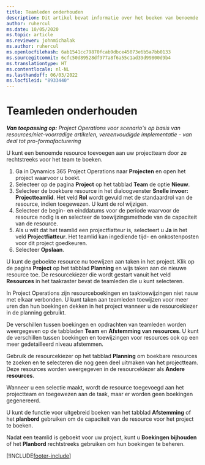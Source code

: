 ```yaml
---
title: Teamleden onderhouden
description: Dit artikel bevat informatie over het boeken van benoemde resources aan projectteams en het toewijzen hiervan aan taken.
author: ruhercul
ms.date: 10/05/2020
ms.topic: article
ms.reviewer: johnmichalak
ms.author: ruhercul
ms.openlocfilehash: 6ab1541cc79870fcab9dbce45073e6b5a7bb0133
ms.sourcegitcommit: 6cfc50d89528df977a8f6a55c1ad39d99800d9b4
ms.translationtype: HT
ms.contentlocale: nl-NL
ms.lasthandoff: 06/03/2022
ms.locfileid: "8933440"
---
```

# <a name="maintain-team-members"></a>Teamleden onderhouden

_**Van toepassing op:** Project Operations voor scenario's op basis van resources/niet-voorradige artikelen, vereenvoudigde implementatie - van deal tot pro-formafacturering_

U kunt een benoemde resource toevoegen aan uw projectteam door ze rechtstreeks voor het team te boeken.

1. Ga in Dynamics 365 Project Operations naar **Projecten** en open het project waarvoor u boekt.
2. Selecteer op de pagina **Project** op het tabblad **Team** de optie **Nieuw**. 
3. Selecteer de boekbare resource in het dialoogvenster **Snelle invoer: Projectteamlid**. Het veld **Rol** wordt gevuld met de standaardrol van de resource, indien toegewezen. U kunt de rol wijzigen. 
4. Selecteer de begin- en einddatums voor de periode waarvoor de resource nodig is en selecteer de toewijzingsmethode van de capaciteit van de resource. 
5. Als u wilt dat het teamlid een projectfiatteur is, selecteert u **Ja** in het veld **Projectfiatteur**. Het teamlid kan ingediende tijd- en onkostenposten voor dit project goedkeuren. 
6. Selecteer **Opslaan**.

U kunt de geboekte resource nu toewijzen aan taken in het project. Klik op de pagina **Project** op het tabblad **Planning** en wijs taken aan de nieuwe resource toe. De resourcekiezer die wordt gestart vanuit het veld **Resources** in het taakraster bevat de teamleden die u kunt selecteren.


In Project Operations zijn resourceboekingen en taaktoewijzingen niet nauw met elkaar verbonden. U kunt taken aan teamleden toewijzen voor meer uren dan hun boekingen dekken in het project wanneer u de resourcekiezer in de planning gebruikt.

De verschillen tussen boekingen en opdrachten van teamleden worden weergegeven op de tabbladen **Team** en **Afstemming van resources**. U kunt de verschillen tussen boekingen en toewijzingen voor resources ook op een meer gedetailleerd niveau afstemmen.

Gebruik de resourcekiezer op het tabblad **Planning** om boekbare resources te zoeken en te selecteren die nog geen deel uitmaken van het projectteam. Deze resources worden weergegeven in de resourcekiezer als **Andere resources**.

Wanneer u een selectie maakt, wordt de resource toegevoegd aan het projectteam en toegewezen aan de taak, maar er worden geen boekingen gegenereerd.

U kunt de functie voor uitgebreid boeken van het tabblad **Afstemming** of het **planbord** gebruiken om de capaciteit van de resource voor het project te boeken.

Nadat een teamlid is geboekt voor uw project, kunt u **Boekingen bijhouden** of het **Planbord** rechtstreeks gebruiken om hun boekingen te beheren.


[!INCLUDE[footer-include](../includes/footer-banner.md)]
